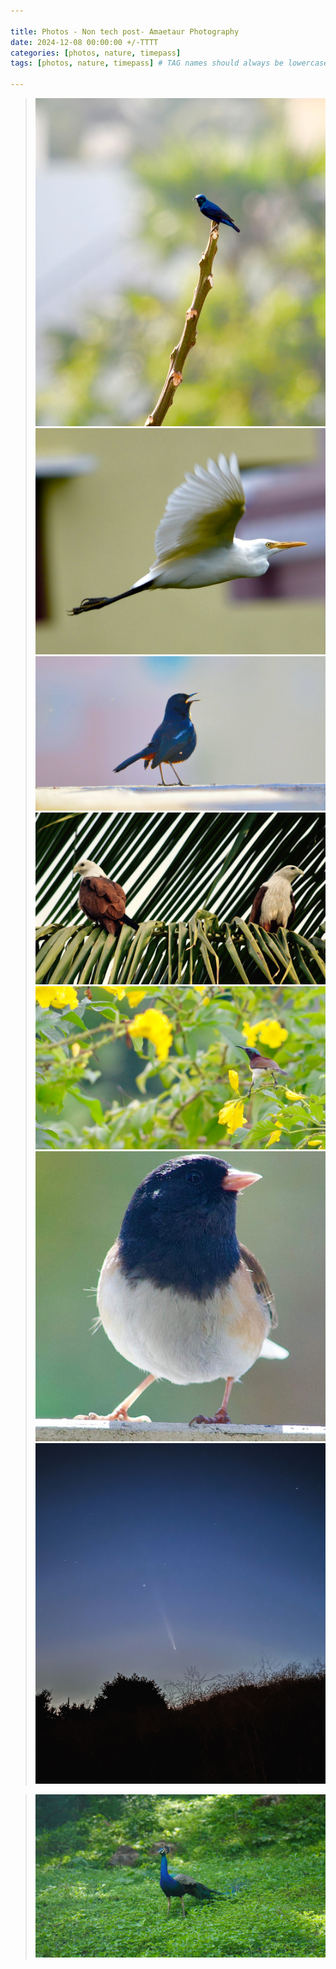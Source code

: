 ```yaml
---

title: Photos - Non tech post- Amaetaur Photography  
date: 2024-12-08 00:00:00 +/-TTTT  
categories: [photos, nature, timepass]  
tags: [photos, nature, timepass] # TAG names should always be lowercase

---
```


> ![](/assets/images/hobby/img1.jpeg)  
> ![](/assets/images/hobby/img2.jpeg)  
> ![](/assets/images/hobby/img3.jpeg)  
> ![](/assets/images/hobby/img4.jpeg)  
> ![](/assets/images/hobby/img5.jpeg)  
> ![](/assets/images/hobby/img6.jpg) 
> ![](/assets/images/hobby/img7.jpeg)  

> ![](/assets/images/hobby/img9.JPG)
